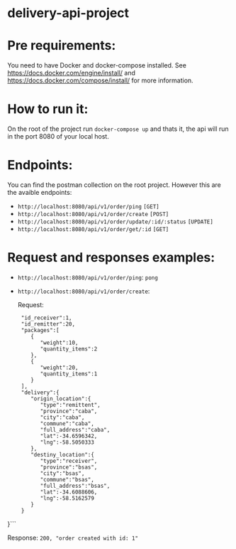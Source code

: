# delivery-api-project

# Pre requirements:

You need to have Docker and docker-compose installed. See https://docs.docker.com/engine/install/ and https://docs.docker.com/compose/install/ for more information.

# How to run it:
On the root of the project run `docker-compose up` and thats it, the api will run in the port 8080 of your local host. 

# Endpoints:

You can find the postman collection on the root project. However this are the avaible endpoints:

- `http://localhost:8080/api/v1/order/ping` `[GET]`
- `http://localhost:8080/api/v1/order/create` `[POST]`
- `http://localhost:8080/api/v1/order/update/:id/:status` `[UPDATE]`
- `http://localhost:8080/api/v1/order/get/:id` `[GET]`

# Request and responses examples:
  
- `http://localhost:8080/api/v1/order/ping`: `pong`

- `http://localhost:8080/api/v1/order/create`:

  Request:

  ```{
   "id_receiver":1,
   "id_remitter":20,
   "packages":[
      {
         "weight":10,
         "quantity_items":2
      },
      {
         "weight":20,
         "quantity_items":1
      }
   ],
   "delivery":{
      "origin_location":{
         "type":"remittent",
         "province":"caba",
         "city":"caba",
         "commune":"caba",
         "full_address":"caba",
         "lat":-34.6596342,
         "lng":-58.5050333
      },
      "destiny_location":{
         "type":"receiver",
         "province":"bsas",
         "city":"bsas",
         "commune":"bsas",
         "full_address":"bsas",
         "lat":-34.6088606,
         "lng":-58.5162579
      }
   }
}```
  
  Response: `200, "order created with id: 1"`
